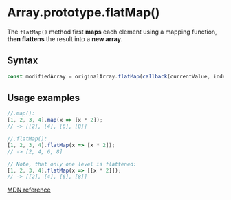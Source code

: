 # Array.prototype.flatMap()

The `flatMap()` method first **maps** each element using a mapping function, **then flattens** the result into a **new array**. 


## Syntax
```js
const modifiedArray = originalArray.flatMap(callback(currentValue, index, array):Boolean, thisArgument);
```

## Usage examples
```js
//.map():
[1, 2, 3, 4].map(x => [x * 2]); 
// -> [[2], [4], [6], [8]]

//.flatMap():
[1, 2, 3, 4].flatMap(x => [x * 2]);
// -> [2, 4, 6, 8]

// Note, that only one level is flattened:
[1, 2, 3, 4].flatMap(x => [[x * 2]]);
// -> [[2], [4], [6], [8]]
```
[MDN reference](https://developer.mozilla.org/en-US/docs/Web/JavaScript/Reference/Global_Objects/Array/flatMap)